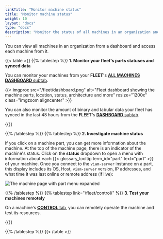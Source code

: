 ```yaml
---
linkTitle: "Monitor machine status"
title: "Monitor machine status"
weight: 10
layout: "docs"
type: "docs"
description: "Monitor the status of all machines in an organization and investigate issues when needed."
---
```


You can view all machines in an organization from a dashboard and access each machine from it.

{{< table >}}
{{% tablestep %}}
**1. Monitor your fleet's parts statuses and synced data**

You can monitor your machines from your **FLEET**'s [**ALL MACHINES DASHBOARD** subtab](https://app.viam.com/fleet/machines).

{{< imgproc src="/fleet/dashboard.png" alt="Fleet dashboard showing the machine parts, location, status, architecture and more" resize="1200x" class="imgzoom aligncenter" >}}

You can also monitor the amount of binary and tabular data your fleet has synced in the last 48 hours from the **FLEET**'s [**DASHBOARD** subtab](https://app.viam.com/fleet/dashboard).

{{<imgproc src="how-tos/manage-fleet/dashboard.png" resize="500x" declaredimensions=true alt="Fleet dashboard showing the machine parts and data sync overview">}}

{{% /tablestep %}}
{{% tablestep %}}
**2. Investigate machine status**

If you click on a machine part, you can get more information about the machine.
At the top of the machine page, there is an indicator of the machine's status.
Click on the **status** dropdown to open a menu with information about each {{< glossary_tooltip term_id="part" text="part" >}} of your machine.
Once you connect to the `viam-server` instance on a part, this display includes its OS, Host, `viam-server` version, IP addresses, and what time it was last online or remote address (if live):

![The machine page with part menu expanded](/fleet/app-usage/machine-page.png)

{{% /tablestep %}}
{{% tablestep link="/fleet/control/" %}}
**3. Test your machines remotely**

On a machine's [**CONTROL** tab](/fleet/control/), you can remotely operate the machine and test its resources.

{{<gif webm_src="/fleet/control.webm" mp4_src="/fleet/control.mp4" alt="Using the control tab" max-width="800px">}}

{{% /tablestep %}}
{{< /table >}}
